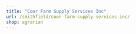 ```yaml
---
title: "Coor Farm Supply Services Inc"
url: /smithfield/coor-farm-supply-services-inc/
shop: agrarian
---
```

